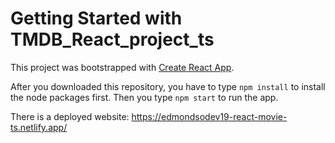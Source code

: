 # Getting Started with TMDB_React_project_ts

This project was bootstrapped with [Create React App](https://github.com/facebook/create-react-app).

After you downloaded this repository, you have to type `npm install` to install the node packages first. Then you type `npm start` to run the app.

There is a deployed website: https://edmondsodev19-react-movie-ts.netlify.app/
